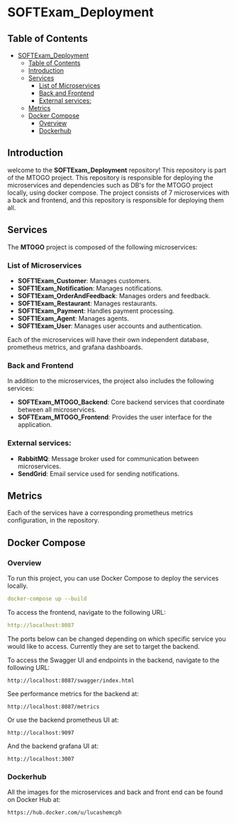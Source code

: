 # SOFTExam_Deployment


## Table of Contents

- [SOFTExam\_Deployment](#softexam_deployment)
  - [Table of Contents](#table-of-contents)
  - [Introduction](#introduction)
  - [Services](#services)
    - [List of Microservices](#list-of-microservices)
    - [Back and Frontend](#back-and-frontend)
    - [External services:](#external-services)
  - [Metrics](#metrics)
  - [Docker Compose](#docker-compose)
    - [Overview](#overview)
    - [Dockerhub](#dockerhub)

## Introduction
welcome to the **SOFTExam_Deployment** repository! This repository is part of the MTOGO project. This repository is responsible for deploying the microservices and dependencies such as DB's for the MTOGO project locally, using docker compose. The project consists of 7 microservices with a back and frontend, and this repository is responsible for deploying them all.


## Services

The **MTOGO** project is composed of the following microservices:

### List of Microservices

- **SOFT1Exam_Customer**: Manages customers.
- **SOFT1Exam_Notification**: Manages notifications.
- **SOFT1Exam_OrderAndFeedback**: Manages orders and feedback.
- **SOFT1Exam_Restaurant**: Manages restaurants.
- **SOFT1Exam_Payment**: Handles payment processing.
- **SOFT1Exam_Agent**: Manages agents.
- **SOFT1Exam_User**: Manages user accounts and authentication.

Each of the microservices will have their own independent database, prometheus metrics, and grafana dashboards.

### Back and Frontend

In addition to the microservices, the project also includes the following services:
- **SOFTExam_MTOGO_Backend**: Core backend services that coordinate between all microservices.
- **SOFTExam_MTOGO_Frontend**: Provides the user interface for the application.

### External services:

- **RabbitMQ**: Message broker used for communication between microservices.
- **SendGrid**: Email service used for sending notifications.



## Metrics
Each of the services have a corresponding prometheus metrics configuration, in the repository.


## Docker Compose

### Overview

To run this project, you can use Docker Compose to deploy the services locally. 

```yaml
docker-compose up --build
```
To access the frontend, navigate to the following URL:
```yaml
http://localhost:8087
```
The ports below can be changed depending on which specific service you would like to access. Currently they are set to target the backend.

To access the Swagger UI and endpoints in the backend, navigate to the following URL:
```
http://localhost:8087/swagger/index.html
```

See performance metrics for the backend at:
```
http://localhost:8087/metrics
```
Or use the backend prometheus UI at:
```
http://localhost:9097
```
And the backend grafana UI at:
```
http://localhost:3007
```

### Dockerhub
All the images for the microservices and back and front end can be found on Docker Hub at:
```
https://hub.docker.com/u/lucashemcph
```







